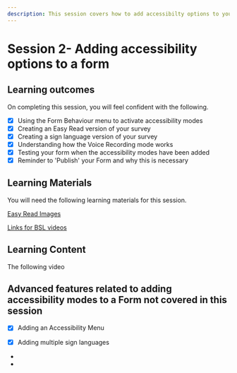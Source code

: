 ```yaml
---
description: This session covers how to add accessibilty options to your form.
---
```


# Session 2- Adding accessibility options to a form

## Learning outcomes

On completing this session, you will feel confident with the following.

* [x] Using the Form Behaviour menu to activate accessibility modes
* [x] Creating an Easy Read version of your survey
* [x] Creating a sign language version of your survey
* [x] Understanding how the Voice Recording mode works
* [x] Testing your form when the accessibility modes have been added
* [x] Reminder to 'Publish' your Form and why this is necessary

## Learning Materials

You will need the following learning materials for this session.

[Easy Read Images](broken-reference)

[Links for BSL videos](broken-reference)

## Learning Content

The following video

## Advanced features related to adding accessibility modes to a Form not covered in this session

* [x] Adding an Accessibility Menu
* [x] Adding multiple sign languages



*
*

## &#x20;
